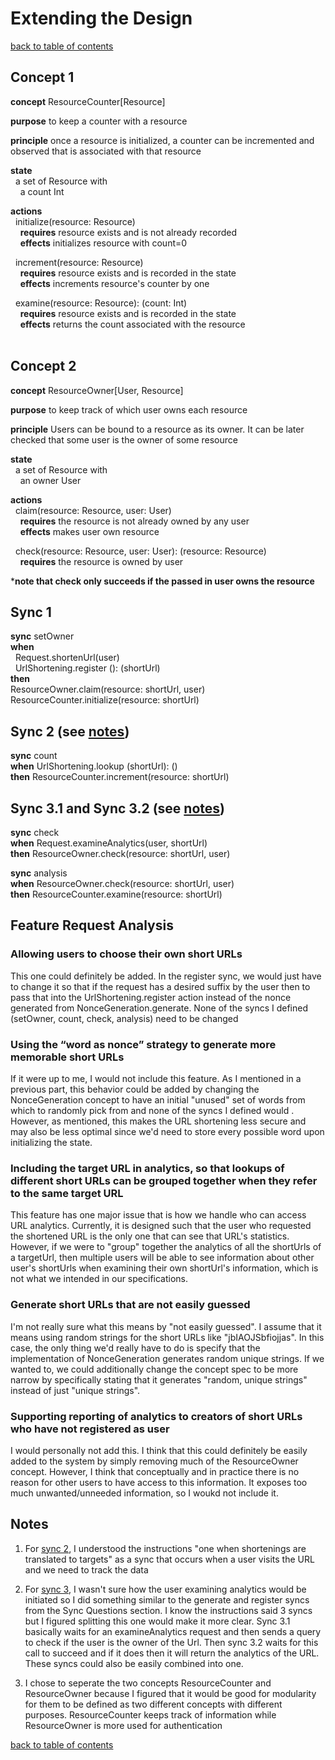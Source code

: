 # Extending the Design
[back to table of contents](/assignments/pset2/contents.md)

## Concept 1
**concept** ResourceCounter[Resource]

**purpose** to keep a counter with a resource

**principle** once a resource is initialized, a counter can be incremented and observed that is associated with that resource

**state** <br>
&nbsp;&nbsp;a set of Resource with <br>
&nbsp;&nbsp;&nbsp;&nbsp;a count Int

**actions** <br>
&nbsp;&nbsp;initialize(resource: Resource) <br>
&nbsp;&nbsp;&nbsp;&nbsp;**requires** resource exists and is not already recorded<br>
&nbsp;&nbsp;&nbsp;&nbsp;**effects** initializes resource with count=0 <br>

&nbsp;&nbsp;increment(resource: Resource) <br>
&nbsp;&nbsp;&nbsp;&nbsp;**requires** resource exists and is recorded in the state <br>
&nbsp;&nbsp;&nbsp;&nbsp;**effects** increments resource's counter by one

&nbsp;&nbsp;examine(resource: Resource): (count: Int) <br>
&nbsp;&nbsp;&nbsp;&nbsp;**requires** resource exists and is recorded in the state <br>
&nbsp;&nbsp;&nbsp;&nbsp;**effects** returns the count associated with the resource <br> <br>

## Concept 2
**concept** ResourceOwner[User, Resource]

**purpose** to keep track of which user owns each resource

**principle** Users can be bound to a resource as its owner. It can be later checked that some user is the owner of some resource

**state** <br>
&nbsp;&nbsp;a set of Resource with <br>
&nbsp;&nbsp;&nbsp;&nbsp;an owner User

**actions** <br>
&nbsp;&nbsp;claim(resource: Resource, user: User)<br>
&nbsp;&nbsp;&nbsp;&nbsp;**requires** the resource is not already owned by any user <br>
&nbsp;&nbsp;&nbsp;&nbsp;**effects** makes user own resource

&nbsp;&nbsp;check(resource: Resource, user: User): (resource: Resource) <br>
&nbsp;&nbsp;&nbsp;&nbsp;**requires** the resource is owned by user

***note that check only succeeds if the passed in user owns the resource**


## Sync 1
**sync** setOwner <br>
**when** <br>
&nbsp;&nbsp;Request.shortenUrl(user) <br>
&nbsp;&nbsp;UrlShortening.register (): (shortUrl) <br>
**then** <br>
ResourceOwner.claim(resource: shortUrl, user) <br>
ResourceCounter.initialize(resource: shortUrl)

## Sync 2 (see [notes](#notes))
**sync** count <br>
**when** UrlShortening.lookup (shortUrl): () <br>
**then** ResourceCounter.increment(resource: shortUrl)


## Sync 3.1 and Sync 3.2 (see [notes](#notes))
**sync** check <br>
**when** Request.examineAnalytics(user, shortUrl) <br>
**then** ResourceOwner.check(resource: shortUrl, user)

**sync** analysis <br>
**when** ResourceOwner.check(resource: shortUrl, user) <br>
**then** ResourceCounter.examine(resource: shortUrl)

## Feature Request Analysis

### Allowing users to choose their own short URLs
This one could definitely be added. In the register sync, we would just have to change it so that if the request has a desired suffix by the user then to pass that into the UrlShortening.register action instead of the nonce generated from NonceGeneration.generate. None of the syncs I defined (setOwner, count, check, analysis) need to be changed

### Using the “word as nonce” strategy to generate more memorable short URLs
If it were up to me, I would not include this feature. As I mentioned in a previous part, this behavior could be added by changing the NonceGeneration concept to have an initial "unused" set of words from which to randomly pick from and none of the syncs I defined would . However, as mentioned, this makes the URL shortening less secure and may also be less optimal since we'd need to store every possible word upon initializing the state.

### Including the target URL in analytics, so that lookups of different short URLs can be grouped together when they refer to the same target URL
This feature has one major issue that is how we handle who can access URL analytics. Currently, it is designed such that the user who requested the shortened URL is the only one that can see that URL's statistics. However, if we were to "group" together the analytics of all the shortUrls of a targetUrl, then multiple users will be able to see information about other user's shortUrls when examining their own shortUrl's information, which is not what we intended in our specifications.

### Generate short URLs that are not easily guessed
I'm not really sure what this means by "not easily guessed". I assume that it means using random strings for the short URLs like "jbIAOJSbfiojjas". In this case, the only thing we'd really have to do is specify that the implementation of NonceGeneration generates random unique strings. If we wanted to, we could additionally change the concept spec to be more narrow by specifically stating that it generates "random, unique strings" instead of just "unique strings".

### Supporting reporting of analytics to creators of short URLs who have not registered as user
I would personally not add this. I think that this could definitely be easily added to the system by simply removing much of the ResourceOwner concept. However, I think that conceptually and in practice there is no reason for other users to have access to this information. It exposes too much unwanted/unneeded information, so I woukd not include it.


## Notes
1. For [sync 2](#sync-2-see-notes), I understood the instructions "one when shortenings are translated to targets" as a sync that occurs when a user visits the URL and we need to track the data

2. For [sync 3](#sync-31-and-sync-32-see-notes), I wasn't sure how the user examining analytics would be initiated so I did something similar to the generate and register syncs from the Sync Questions section. I know the instructions said 3 syncs but I figured splitting this one would make it more clear. Sync 3.1 basically waits for an examineAnalytics request and then sends a query to check if the user is the owner of the Url. Then sync 3.2 waits for this call to succeed and if it does then it will return the analytics of the URL. These syncs could also be easily combined into one.

3. I chose to seperate the two concepts ResourceCounter and ResourceOwner because I figured that it would be good for modularity for them to be defined as two different concepts with different purposes. ResourceCounter keeps track of information while ResourceOwner is more used for authentication

[back to table of contents](/assignments/pset2/contents.md)
